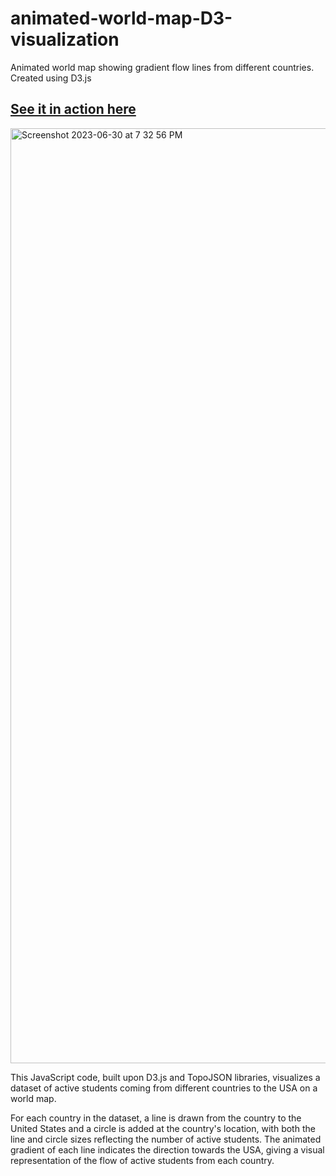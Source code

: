 # animated-world-map-D3-visualization
Animated world map showing gradient flow lines from different countries. Created using D3.js
## [See it in action here](https://observablehq.com/d/d8e7044432c31f42#chart)


<img width="1496" alt="Screenshot 2023-06-30 at 7 32 56 PM" src="https://github.com/gsaluja-og/animated-world-map-D3-visualization/assets/39690454/ceaf123f-95ea-4985-9255-6e8b826575f1">

This JavaScript code, built upon D3.js and TopoJSON libraries, visualizes a dataset of active students coming from different countries to the USA on a world map. 

For each country in the dataset, a line is drawn from the country to the United States and a circle is added at the country's location, with both the line and circle sizes reflecting the number of active students. The animated gradient of each line indicates the direction towards the USA, giving a visual representation of the flow of active students from each country.
